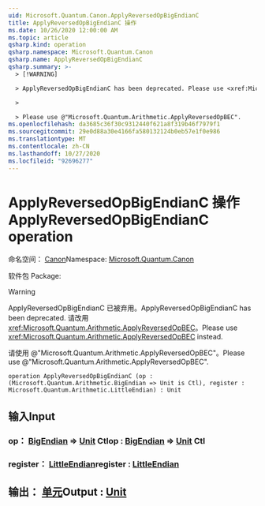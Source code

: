 ```yaml
---
uid: Microsoft.Quantum.Canon.ApplyReversedOpBigEndianC
title: ApplyReversedOpBigEndianC 操作
ms.date: 10/26/2020 12:00:00 AM
ms.topic: article
qsharp.kind: operation
qsharp.namespace: Microsoft.Quantum.Canon
qsharp.name: ApplyReversedOpBigEndianC
qsharp.summary: >-
  > [!WARNING]

  > ApplyReversedOpBigEndianC has been deprecated. Please use <xref:Microsoft.Quantum.Arithmetic.ApplyReversedOpBEC> instead.

  >

  > Please use @"Microsoft.Quantum.Arithmetic.ApplyReversedOpBEC".
ms.openlocfilehash: da3685c36f30c9312440f621a8f319b46f7979f1
ms.sourcegitcommit: 29e0d88a30e4166fa580132124b0eb57e1f0e986
ms.translationtype: MT
ms.contentlocale: zh-CN
ms.lasthandoff: 10/27/2020
ms.locfileid: "92696277"
---
```

# <a name="applyreversedopbigendianc-operation"></a><span data-ttu-id="df684-102">ApplyReversedOpBigEndianC 操作</span><span class="sxs-lookup"><span data-stu-id="df684-102">ApplyReversedOpBigEndianC operation</span></span>

<span data-ttu-id="df684-103">命名空间： [Canon](xref:Microsoft.Quantum.Canon)</span><span class="sxs-lookup"><span data-stu-id="df684-103">Namespace: [Microsoft.Quantum.Canon](xref:Microsoft.Quantum.Canon)</span></span>

<span data-ttu-id="df684-104">软件包 [](https://nuget.org/packages/)</span><span class="sxs-lookup"><span data-stu-id="df684-104">Package: [](https://nuget.org/packages/)</span></span>


> [!WARNING]
> <span data-ttu-id="df684-105">ApplyReversedOpBigEndianC 已被弃用。</span><span class="sxs-lookup"><span data-stu-id="df684-105">ApplyReversedOpBigEndianC has been deprecated.</span></span> <span data-ttu-id="df684-106">请改用 <xref:Microsoft.Quantum.Arithmetic.ApplyReversedOpBEC>。</span><span class="sxs-lookup"><span data-stu-id="df684-106">Please use <xref:Microsoft.Quantum.Arithmetic.ApplyReversedOpBEC> instead.</span></span>
>
> <span data-ttu-id="df684-107">请使用 @"Microsoft.Quantum.Arithmetic.ApplyReversedOpBEC"。</span><span class="sxs-lookup"><span data-stu-id="df684-107">Please use @"Microsoft.Quantum.Arithmetic.ApplyReversedOpBEC".</span></span>



```qsharp
operation ApplyReversedOpBigEndianC (op : (Microsoft.Quantum.Arithmetic.BigEndian => Unit is Ctl), register : Microsoft.Quantum.Arithmetic.LittleEndian) : Unit
```


## <a name="input"></a><span data-ttu-id="df684-108">输入</span><span class="sxs-lookup"><span data-stu-id="df684-108">Input</span></span>

### <a name="op--bigendian--unit-ctl"></a><span data-ttu-id="df684-109">op： [BigEndian](xref:Microsoft.Quantum.Arithmetic.BigEndian) => [Unit](xref:microsoft.quantum.lang-ref.unit) Ctl</span><span class="sxs-lookup"><span data-stu-id="df684-109">op : [BigEndian](xref:Microsoft.Quantum.Arithmetic.BigEndian) => [Unit](xref:microsoft.quantum.lang-ref.unit) Ctl</span></span>




### <a name="register--littleendian"></a><span data-ttu-id="df684-110">register： [LittleEndian](xref:Microsoft.Quantum.Arithmetic.LittleEndian)</span><span class="sxs-lookup"><span data-stu-id="df684-110">register : [LittleEndian](xref:Microsoft.Quantum.Arithmetic.LittleEndian)</span></span>





## <a name="output--unit"></a><span data-ttu-id="df684-111">输出： [单元](xref:microsoft.quantum.lang-ref.unit)</span><span class="sxs-lookup"><span data-stu-id="df684-111">Output : [Unit](xref:microsoft.quantum.lang-ref.unit)</span></span>

